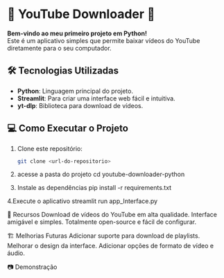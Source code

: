 # 🎥 YouTube Downloader 🚀

**Bem-vindo ao meu primeiro projeto em Python!**  
Este é um aplicativo simples que permite baixar vídeos do YouTube diretamente para o seu computador.  

## 🛠️ Tecnologias Utilizadas
- **Python**: Linguagem principal do projeto.
- **Streamlit**: Para criar uma interface web fácil e intuitiva.
- **yt-dlp**: Biblioteca para download de vídeos.

## 💻 Como Executar o Projeto

1. Clone este repositório:
   ```bash
   git clone <url-do-repositorio>


2. acesse a pasta do projeto
  cd youtube-downloader-python

3. Instale as dependências
 pip install -r requirements.txt

4.Execute o aplicativo
streamlit run app_Interface.py

🌟 Recursos
Download de vídeos do YouTube em alta qualidade.
Interface amigável e simples.
Totalmente open-source e fácil de configurar.

🏗️ Melhorias Futuras
Adicionar suporte para download de playlists.
Melhorar o design da interface.
Adicionar opções de formato de vídeo e áudio.

📷 Demonstração



